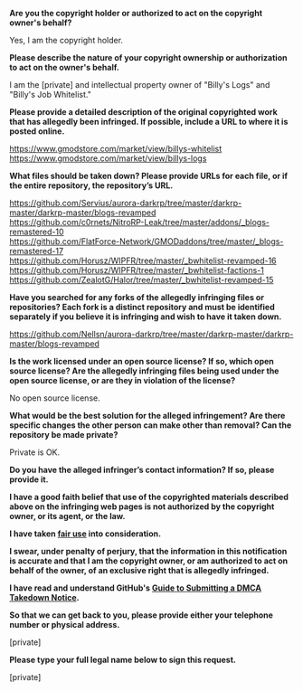 **Are you the copyright holder or authorized to act on the copyright owner's behalf?**   
   
Yes, I am the copyright holder.   
   
**Please describe the nature of your copyright ownership or authorization to act on the owner's behalf.**   
   
I am the [private] and intellectual property owner of "Billy's Logs" and "Billy's Job Whitelist."   
   
**Please provide a detailed description of the original copyrighted work that has allegedly been infringed. If possible, include a URL to where it is posted online.**   
   
https://www.gmodstore.com/market/view/billys-whitelist     
https://www.gmodstore.com/market/view/billys-logs     
   
**What files should be taken down? Please provide URLs for each file, or if the entire repository, the repository’s URL.**   
   
https://github.com/Servius/aurora-darkrp/tree/master/darkrp-master/darkrp-master/blogs-revamped     
https://github.com/c0rnets/NitroRP-Leak/tree/master/addons/_blogs-remastered-10       
https://github.com/FlatForce-Network/GMODaddons/tree/master/_blogs-remastered-17     
https://github.com/Horusz/WIPFR/tree/master/_bwhitelist-revamped-16   
https://github.com/Horusz/WIPFR/tree/master/_bwhitelist-factions-1   
https://github.com/ZealotG/Halor/tree/master/_bwhitelist-revamped-15   
   
**Have you searched for any forks of the allegedly infringing files or repositories? Each fork is a distinct repository and must be identified separately if you believe it is infringing and wish to have it taken down.**   
   
https://github.com/Nellsn/aurora-darkrp/tree/master/darkrp-master/darkrp-master/blogs-revamped   
   
**Is the work licensed under an open source license? If so, which open source license? Are the allegedly infringing files being used under the open source license, or are they in violation of the license?**   
   
No open source license.   
   
**What would be the best solution for the alleged infringement? Are there specific changes the other person can make other than removal? Can the repository be made private?**   
   
Private is OK.   
   
**Do you have the alleged infringer’s contact information? If so, please provide it.**   
   
**I have a good faith belief that use of the copyrighted materials described above on the infringing web pages is not authorized by the copyright owner, or its agent, or the law.**   
   
**I have taken <a href="https://www.lumendatabase.org/topics/22">fair use</a> into consideration.**   
   
**I swear, under penalty of perjury, that the information in this notification is accurate and that I am the copyright owner, or am authorized to act on behalf of the owner, of an exclusive right that is allegedly infringed.**   
   
**I have read and understand GitHub's <a href="https://help.github.com/articles/guide-to-submitting-a-dmca-takedown-notice/">Guide to Submitting a DMCA Takedown Notice</a>.**   
   
**So that we can get back to you, please provide either your telephone number or physical address.**   
   
[private]  
   
**Please type your full legal name below to sign this request.**   
   
[private]  
